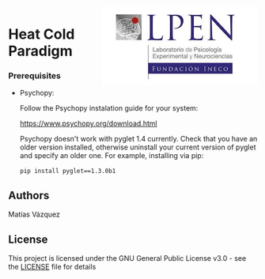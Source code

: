 <img align="right" src="img/lpen.jpeg">

# Heat Cold Paradigm

### Prerequisites

* Psychopy:

  Follow the Psychopy instalation guide for your system:
  
  https://www.psychopy.org/download.html
  
  Psychopy doesn't work with pyglet 1.4 currently. Check that you have an older version installed, 
  otherwise uninstall your current version of pyglet and specify an older one.
  For example, installing via pip:
  
  ```
  pip install pyglet==1.3.0b1
  ```
  
## Authors

Matías Vázquez

## License

This project is licensed under the GNU General Public License v3.0 - see the [LICENSE](LICENSE) file for details
